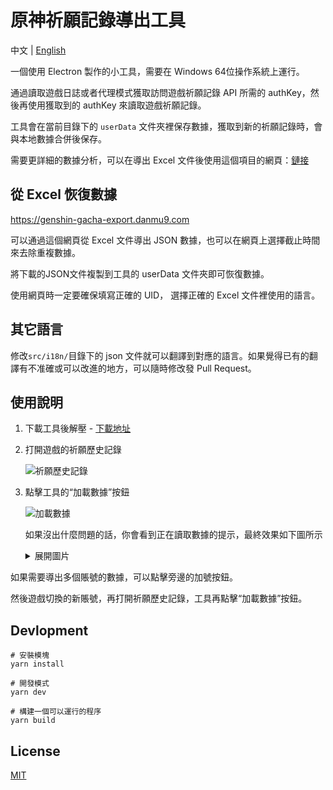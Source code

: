 # 原神祈願記錄導出工具

中文 | [English](https://github.com/howardt12345/genshin-wish-export/blob/main/README.md)

一個使用 Electron 製作的小工具，需要在 Windows 64位操作系統上運行。

通過讀取遊戲日誌或者代理模式獲取訪問遊戲祈願記錄 API 所需的 authKey，然後再使用獲取到的 authKey 來讀取遊戲祈願記錄。

工具會在當前目錄下的 `userData` 文件夾裡保存數據，獲取到新的祈願記錄時，會與本地數據合併後保存。

需要更詳細的數據分析，可以在導出 Excel 文件後使用這個項目的網頁：[鏈接](https://github.com/voderl/genshin-gacha-analyzer)

## 從 Excel 恢復數據
https://genshin-gacha-export.danmu9.com

可以通過這個網頁從 Excel 文件導出 JSON 數據，也可以在網頁上選擇截止時間來去除重複數據。

將下載的JSON文件複製到工具的 userData 文件夾即可恢復數據。

使用網頁時一定要確保填寫正確的 UID， 選擇正確的 Excel 文件裡使用的語言。
## 其它語言

修改`src/i18n/`目錄下的 json 文件就可以翻譯到對應的語言。如果覺得已有的翻譯有不准確或可以改進的地方，可以隨時修改發 Pull Request。

## 使用說明

1. 下載工具後解壓 - [下載地址](https://github.com/biuuu/genshin-wish-export/releases/latest/download/Genshin-Wish-Export.zip)
2. 打開遊戲的祈願歷史記錄

   ![祈願歷史記錄](/docs/wish-history.png)
3. 點擊工具的“加載數據”按鈕

   ![加載數據](/docs/load-data.png)

   如果沒出什麼問題的話，你會看到正在讀取數據的提示，最終效果如下圖所示

   <details>
    <summary>展開圖片</summary>

   ![預覽](/docs/preview.png)

   </details>

如果需要導出多個賬號的數據，可以點擊旁邊的加號按鈕。

然後遊戲切換的新賬號，再打開祈願歷史記錄，工具再點擊“加載數據”按鈕。

## Devlopment

```
# 安裝模塊
yarn install

# 開發模式
yarn dev

# 構建一個可以運行的程序
yarn build
```

## License

[MIT](https://github.com/biuuu/genshin-wish-export/blob/main/LICENSE)